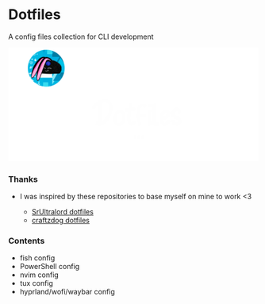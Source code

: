 # Dotfiles

A config files collection for CLI development

![Alt text](splash.png?raw=true "Title")

### Thanks

- I was inspired by these repositories to base myself on mine to work <3

  - [SrUltralord dotfiles](https://github.com/SrUltraLord/dotfiles)
  - [craftzdog dotfiles](https://github.com/craftzdog/dotfiles-public/)

### Contents

- fish config
- PowerShell config
- nvim config
- tux config
- hyprland/wofi/waybar config
